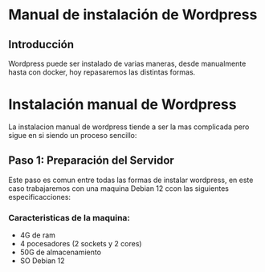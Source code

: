 # Manual de instalación de Wordpress

## Introducción

Wordpress puede ser instalado de varias maneras, desde manualmente hasta con docker, hoy repasaremos las distintas formas.

# Instalación manual de Wordpress

La instalacion manual de wordpress tiende a ser la mas complicada pero sigue en si siendo un proceso sencillo:

## Paso 1: Preparación del Servidor

Este paso es comun entre todas las formas de instalar wordpress, en este caso trabajaremos con una maquina Debian 12 ccon las siguientes especificacciones:

### Caracteristicas de la maquina:

* 4G de ram
* 4 pocesadores (2 sockets y 2 cores)
* 50G de almacenamiento
* SO Debian 12
